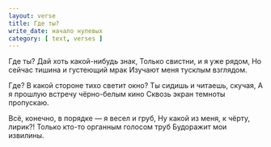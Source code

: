 ```yaml
---
layout: verse
title: Где ты?
write_date: начало нулевых
category: [ text, verses ]
---
```

Где ты? Дай хоть какой-нибудь знак,
Только свистни, и я уже рядом,
Но сейчас тишина и густеющий мрак
Изучают меня тусклым взглядом.

Где? В какой стороне тихо светит окно?
Ты сидишь и читаешь, скучая,
А я прошлую встречу чёрно-белым кино
Сквозь экран темноты пропускаю.

Всё, конечно, в порядке — я весел и груб,
Ну какой из меня, к чёрту, лирик?!
Только кто-то органным голосом труб
Будоражит мои извилины.
